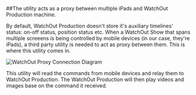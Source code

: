 ##The utility acts as a proxy between multiple iPads and WatchOut Production machine.

By default, WatchOut Production doesn't store it's auxiliary timelines' status: on-off status, position status etc. When a WatchOut Show that spans multiple screeens is being controlled by mobile devices (in our case, they're iPads), a third party utility is needed to act as proxy between them. This is where this utility comes in.

![WatchOut Proxy Connection Diagram](eddyyanto.github.com/WatchOut-Proxy/connection.png)

This utility will read the commands from mobile devices and relay them to WatchOut Production. The WatchOut Production will then play videos and images base on the command it received.